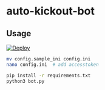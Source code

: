 # auto-kickout-bot

## Usage
[![Deploy](https://www.herokucdn.com/deploy/button.svg)](https://heroku.com/deploy?template=https://github.com/reejit/auto-kickout-bot)

```bash
mv config.sample_ini config.ini
nano config.ini  # add accesstoken

pip install -r requirements.txt
python3 bot.py
```

  

